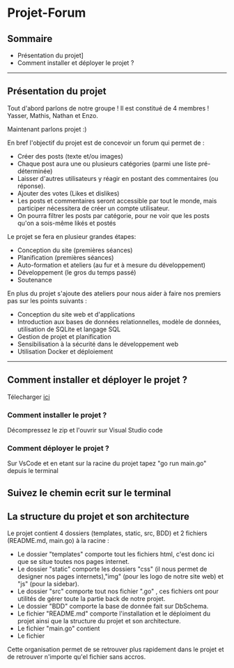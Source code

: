 # Projet-Forum

## Sommaire
- Présentation du projet]
- Comment installer et déployer le projet ?


------------------------------------------------------------------------------------------------------------------------------------

## Présentation du projet

  Tout d'abord parlons de notre groupe ! Il est constitué de 4 membres ! Yasser, Mathis, Nathan et Enzo.

  Maintenant parlons projet :) 

  En bref l'objectif du projet est de concevoir un forum qui permet de :
  - Créer des posts (texte et/ou images)
  - Chaque post aura une ou plusieurs   catégories (parmi une liste  pré-déterminée)
  - Laisser d'autres utilisateurs y réagir en postant des commentaires (ou réponse).
  - Ajouter des votes (Likes et dislikes)
  - Les posts et commentaires seront accessible par tout le monde, mais participer nécessitera de créer un compte utilisateur.
  - On pourra filtrer les posts par catégorie, pour ne voir que les posts qu'on a sois-même likés et postés

  Le projet se fera en plusieur grandes étapes: 
  - Conception du site (premières séances)
  - Planification (premières séances)
  - Auto-formation et ateliers (au fur et à mesure du développement)
  - Développement (le gros du temps passé)
  - Soutenance

  En plus du projet s'ajoute des ateliers pour nous aider à faire nos premiers pas sur les points suivants :
  - Conception du site web et d'applications
  - Introduction aux bases de données relationnelles, modèle de données, utilisation de SQLite et langage SQL
  - Gestion de projet et planification
  - Sensibilisation à la sécurité dans le développement web
  - Utilisation Docker et déploiement 


------------------------------------------------------------------------------------------------------------------------------------
## Comment installer et déployer le projet ?
Télecharger  <a href ="https://github.com/YasserSeryas/Projet-Forum/archive/refs/heads/main.zip">ici </a>
### Comment installer le projet ?
Décompressez le zip et l'ouvrir sur Visual Studio code 


### Comment déployer le projet ?
Sur VsCode et en etant sur la racine du projet tapez "go run main.go" depuis le terminal 

Suivez le chemin ecrit sur le terminal
------------------------------------------------------------------------------------------------------------------------------------


## La structure du projet et son architecture


   Le projet contient 4 dossiers (templates, static, src, BDD) et 2 fichiers (README.md, main.go) à la racine : 
  - Le dossier "templates" comporte tout les fichiers html, c'est donc ici que se situe toutes nos pages internet.
  - Le dossier "static" comporte les dossiers "css" (il nous permet de designer nos pages internets),"img" (pour les logo de notre site web) et "js" (pour la sidebar).
  - Le dossier "src" comporte tout nos fichier ".go" , ces fichiers ont pour utilités de gérer toute la partie back de notre projet.
  - Le dossier "BDD" comporte la base de donnée fait sur DbSchema.
  - Le fichier "README.md" comporte l'installation et le déploiment du projet ainsi que la structure du projet et son architecture.
  - Le fichier "main.go" contient 
  - Le fichier
  
  Cette organisation permet de se retrouver plus rapidement dans le projet et de retrouver n'importe qu'el fichier sans accros.
